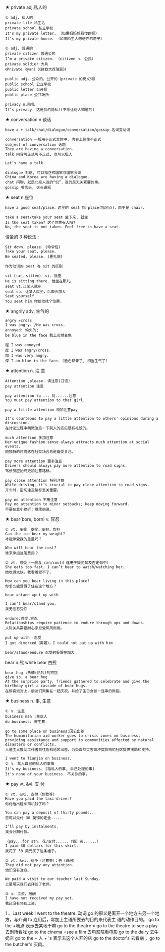 ★ private adj.私人的
```
① adj. 私人的
private life 私生活
private school 私立学校
It's my private letter. （如果妈妈想看你的信）
It's my private house. （如果陌生人想进你的房子）

② adj. 普通的
private citizen 普通公民
I’m a private citizen. （citizen n. 公民）
private soldier 大兵
《Private Ryan》（《拯救大兵瑞恩》）
```
```
public adj. 公众的，公开的（private 的反义词）
public school 公立学校
public letter 公开信
public place 公共场所
```
```
privacy n.隐私
It’s privacy. 这是我的隐私!(不愿让别人知道的)
```
★ conversation n.谈话  
```  
have a + talk/chat/dialogue/conversation/gossip 名词变动词  
```
```
conversation 一般用于正式文体中, 内容上往往不正式
subject of conversation 话题
They are having a conversation.
talk 内容可正式可不正式, 也可以私人  
```
`Let’s have a talk.`
```
dialogue 对话, 可以指正式国家与国家会谈
China and Korea are having a dialogue.
chat 闲聊，就是北京人说的“侃”，说的是无关紧要的事。
gossip 嚼舌头, 说长道短
```

★ seat n.座位
```
have a good seat/place，这里的 seat 指 place(指地点)，而不是 chair.
```
```
take a seat/take your seat 坐下来, 就坐
Is the seat taken? 这个位置有人吗?
No, the seat is not taken. Feel free to have a seat.
```
请坐的 3 种说法 :
```
Sit down, please. (命令性)
Take your seat, please.
Be seated, please. (更礼貌)
```
`作为动词的 seat 与 sit 的区别`
```
sit（sat，sitten） vi. 就座
He is sitting there. 他坐在那儿。
seat vt.让某人就座
seat sb. 让某人就坐，后面会加人
Seat yourself.
You seat him.你给他找个位置.
```
★ angrily adv. 生气的
```
angry =cross
I was angry. /He was cross.
annoyed: 恼火的;
be blue in the face 脸上突然变色
```
```
程 I was annoyed.
度 I was angry/cross.
加 I was very angry.
深 I am blue in the face. (脸色都青了, 相当生气了)
```
★ attention n. 注 意
```
Attention ,please. 请注意(口语)
pay attention 注意

pay attention to ... 对......注意
You must pay attention to that girl.

pay a little attention 稍加注意pay

It's courteous to pay a little attention to others' opinions during a discussion.
在讨论过程中稍微注意一下别人的意见是有礼貌的。

much attention 多加注意
Her unique fashion sense always attracts much attention at social events.
她独特的时尚感在社交场合总是备受关注。

pay more attention 更多注意
Drivers should always pay more attention to road signs.
驾驶员应始终更加注意路标。

pay close attention 特别注意
While driving, it's crucial to pay close attention to road signs.
开车时，密切注意路标至关重要。

pay no attention 不用注意
Pay no attention to minor setbacks; keep moving forward.
不要在意小挫折；继续前进。
```
★ bear(bore, born) v. 容忍
```
① vt. 承受，支撑，承担，负担
Can the ice bear my weight?
冰能承受我的重量吗？

Who will bear the cost? 
谁来承担这笔费用？

② vt. 忍受（一般与 can/could 连用于疑问句及否定句中）
She eats too fast. I can’t bear to watch/watching her.
她吃得太快。我看着受不了。

How can you bear living in this place?
你怎么能受得了住在这个地方？
```
`bear =stand =put up with`
```
I can't bear/stand you.
我无法忍受你

endure:忍受,容忍
Relationships require patience to endure through ups and downs.
人际关系需要耐心来忍受风风雨雨。

put up with :忍受
I got divorced（离婚），I could not put up with him

bear/stand/endure 忍受的极限在加大
```
bear n.熊 white bear 白熊
```
bear hug :热情(热烈)的拥抱
give sb. a bear hug
At the surprise party, friends gathered to celebrate and give the birthday girl a cascade of bear hugs.
在惊喜派对上，朋友们聚集在一起庆祝，并给了生日女孩一连串的熊抱。
```
★ business n. 事, 生意
```
① n. 生意
business man :生意人
do business: 做生意

go to some place on business:因公出差
The humanitarian aid worker goes to crisis zones on business, providing assistance and support to communities affected by natural disasters or conflicts.
人道主义援助工作者前往危机地区出差，为受自然灾害或冲突影响的社区提供援助和支持。

I went to Tianjin on business.
② n. 某人自己的私人的事情
It's my business. (指私人的事, 自己处理的事)
It's none of your business. 不关你的事。
```
★ pay vt. &vi. 支 付
```
① vt. &vi. 支付（价款等）
Have you paid the taxi-driver?
你付给出租车司机钱了吗？

You can pay a deposit of thirty pounds... 
您可以先付 30 英镑的定金......

I’ll pay by instalments.
我会分期付款。

（pay...for sth. 花/支付......（钱）买......）
I paid 50 dollars for this skirt. 
我花了 50 美元买了这条裙子。

② vt. &vi. 给予（注意等）；去（访问）
They did not pay any attention.
他们没有注意。

We paid a visit to our teacher last Sunday. 
上星期天我们去拜访了老师。

③ n. 工资，报酬
I have not received my pay yet. 
我还没有领到工资。

```
1 、Last week I went to the theatre.
动词 go 的原义是离开一个地方去另一个地方，与介词 to 连用后，常加上主语所要去的目的来代表主
语的动作目的。
go to the +地点 表示去某地干嘛
go to the theatre = go to the theatre to see a play 去剧场看戏
go to the cinema =see a film 去电影院看电影
go to the dairy 去牛奶店
go to the + 人 + 's 表示去这个人开的店
go to the doctor's 去看病；
go to the butcher's 买肉。
```